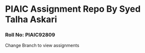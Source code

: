 # PIAIC Assignment Repo By Syed Talha Askari

### Roll No: PIAIC92809

Change Branch to view assignments
